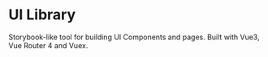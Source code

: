 # UI Library

Storybook-like tool for building UI Components and pages. Built with Vue3, Vue Router 4 and Vuex.
